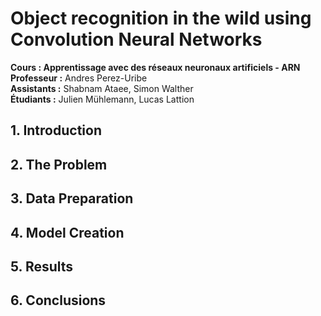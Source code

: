 # Object recognition in the wild using Convolution Neural Networks

**Cours : Apprentissage avec des réseaux neuronaux artificiels - ARN**<br>
**Professeur :** Andres Perez-Uribe <br>
**Assistants :** Shabnam Ataee, Simon Walther <br>
**Étudiants :** Julien Mühlemann, Lucas Lattion



## 1. Introduction

## 2. The Problem

## 3. Data Preparation

## 4. Model Creation

## 5. Results



## 6. Conclusions
